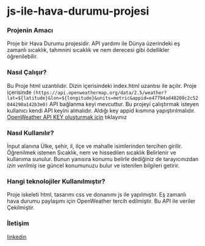 # js-ile-hava-durumu-projesi

### Projenin Amacı

Proje bir Hava Durumu projesidir. API yardımı ile Dünya üzerindeki eş zamanlı sıcaklık, tahmnini sıcaklık ve nem derecesi gibi ödellikler öğrenilebilir.

### Nasıl Çalışır?

Bu Proje html uzantılıdır. Dizin içerisindeki index.html uzantısı ile açılır. 
Proje içerisinde 
`(https://api.openweathermap.org/data/2.5/weather?lat=${latitude}&lon=${longitude}&units=metric&appid=e47794ad48208c2c52044290a142b3e0)` API bağlanma keyi mevcuttur. 
Bu projeyi çalıştırmak isteyen kullanıcı kendi API keyini almalıdır. Aldığı key appid kısmına yapıştırılmalıdır.
[OpenWeather API KEY oluşturmak için](https://openweathermap.org/) tıklayınız
### Nasıl Kullanılır?

İnput alanına Ülke, şehir, il, ilçe ve mahalle isimlerinden tercihen girilir. Öğrenilmek istenen Sıcaklık, nem ve hissedilen sıcaklık
Belirlenir ve kullanıma sunulur. Bunun yanısıra konumu belirle dediğiniz de tarayıcınızdan _izin verilmiş_ ise güncel konumunuzu bulur
ve istenilen bilgileri getirir. 

### Hangi teknolojiler Kullanılmıştır?
Proje iskeleti html, tasarımı css ve donanımı js ile yapılmıştır. Eş zamanlı hava durumu paylaşımı için OpenWeather tercih edilmiştir. Bu API ile veriler
Çekilmiştir.

### İletişim

[linkedin](https://www.linkedin.com/in/furkan-bolat-702b821b7/)


 

